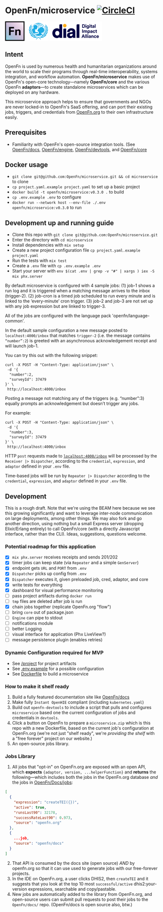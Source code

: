 # OpenFn/microservice [![CircleCI](https://circleci.com/gh/OpenFn/microservice.svg?style=svg)](https://circleci.com/gh/OpenFn/microservice)

[![openfn](assets/logo.png)](https://www.openfn.org)
[![unicef](https://raw.githubusercontent.com/OpenFn/microservice/master/assets/unicef.png)](https://digitalimpactalliance.org)
[![dial](https://raw.githubusercontent.com/OpenFn/microservice/master/assets/dial.png)](https://www.unicef.org)

## Intent

OpenFn is used by numerous health and humanitarian organizations around the
world to scale their programs through real-time interoperability, systems
integration, and workflow automation. **OpenFn/microservice** makes use of
OpenFn's open-core technology—namely **OpenFn/core** and the various OpenFn
**adaptors**—to create standalone microservices which can be deployed on any
hardware.

This microservice approach helps to ensure that governments and NGOs are never
locked-in to OpenFn's SaaS offering, and can port their existing jobs, triggers,
and credentials from [OpenFn.org](www.openfn.org) to their own infrastructure
easily.

## Prerequisites

- Familiarity with OpenFn's open-source integration tools. (See [OpenFn/docs](https://docs.openfn.org), [OpenFn/engine](https://github.com/openFn/engine), [OpenFn/devtools](https://openfn.github.io/devtools/), and [OpenFn/core](https://github.com/openFn/core)

## Docker usage

- `git clone git@github.com:OpenFn/microservice.git && cd microservice` to clone
- `cp project.yaml.example project.yaml` to set up a basic project
- `docker build -t openfn/microservice:v0.3.0 .` to build
- `cp .env.example .env` to configure
- `docker run --network host --env-file ./.env openfn/microservice:v0.3.0` to run

## Development up and running guide

- Clone this repo with `git clone git@github.com:OpenFn/microservice.git`
- Enter the directory with `cd microservice`
- Install dependencies with `mix setup`
- Create a new project configuration file `cp project.yaml.example project.yaml`
- Run the tests with `mix test`
- Create a `.env` file with `cp .env.example .env`
- Start your server with `env $(cat .env | grep -v "#" | xargs ) iex -S mix phx.server`

By default microservice is configured with 4 sample jobs:
(1) job-1 shows a run log and it is triggered when a matching message arrives to the inbox (trigger-2).
(2) job-cron is a timed job scheduled to run every minute and is linked to the ‘every-minute’ cron trigger.
(3) job-2 and job-3 are not set up with any job expression but are linked to trigger-3.

All of the jobs are configured with the language pack 'openfn/language-common'.

In the default sample configuration a new message posted to `localhost:4000/inbox` that matches `trigger-2` (i.e. the message contains `“number”:2`) is greeted with an asynchronous acknowledgement receipt and will launch job-1.

You can try this out with the following snippet:

```
curl -X POST -H "Content-Type: application/json" \
 -d '{
  "number":2,
  "surveyId": 37479
}' \
 http://localhost:4000/inbox
```

Posting a message not matching any of the triggers (e.g. “number”:3) equally prompts an acknowledgement but doesn’t trigger any jobs.

For example:
```
curl -X POST -H "Content-Type: application/json" \
 -d '{
  "number":3,
  "surveyId": 37479
}' \
 http://localhost:4000/inbox
```

HTTP `post` requests made to
[`localhost:4000/inbox`](http://localhost:4000/inbox) will be processed by the
`Receiver |> Dispatcher`, according to the `credential`, `expression`, and
`adaptor` defined in your `.env` file.

Time-based jobs will be run by `Repeater |> Dispatcher` according to the
`credential`, `expression`, and `adaptor` defined in your `.env` file.


## Development

This is a rough draft. Note that we're using the BEAM here because we see this
growing significantly and want to leverage inter-node communication on large
deployments, among other things. We may also fork and go another direction,
using nothing but a small Express server (dropping Elixir/Erlang entirely) to
call OpenFn/core (with a directly Javascript interface, rather than the CLI).
Ideas, suggestions, questions welcome.

### Potential roadmap for this application

- [x] `mix phx.server` receives receipts and sends 201/202
- [x] timer jobs can keep state (via `Repeater` and a simple `GenServer`)
- [x] endpoint gets `URL` and `PORT` from `.env`
- [x] `Dispatcher` picks up config from `.env`
- [x] `Dispatcher` executes it, given preloaded job, cred, adaptor, and core
- [x] write tests for everything
- [x] dashboard for visual performance monitoring
- [ ] pass project artifacts during `docker run`
- [ ] `tmp` files are deleted after job is run
- [x] chain jobs together (replicate OpenFn.org "flow")
- [ ] bring `core` out of package.json
- [ ] `Engine` can pipe to stdout
- [ ] notifications module
- [ ] better Logging
- [ ] visual interface for application (Phx LiveView?)
- [ ] message persistence plugin (enables retries)

### Dynamic Configuration required for MVP

- See [/project](https://github.com/OpenFn/microservice/blob/master/project) for
  project artifacts
- See
  [.env.example](https://github.com/OpenFn/microservice/blob/master/.env.example)
  for a possible configuration
- See
  [Dockerfile](https://github.com/OpenFn/microservice/blob/master/Dockerfile) to
  build a microservice

### How to make it shelf ready

1. Build a fully featured documentation site like
   [OpenFn/docs](https://docs.openfn.org)
2. Make fully `Instant OpenHIE` compliant (including `kubernetes.yaml`)
3. Build out `openfn-devtools` to include a script that pulls and configures
   `microservice` based one the current configuration of jobs and credentials in
   `devtools`.
4. Click a button on OpenFn to prepare a `microservice.zip` which is this repo
   with a new Dockerfile, based on the current job's configuration at OpenFn.org
   (we're not just "shelf ready", we're _providing the shelf_ with a "free
   forever" project on our website.)
5. An open-source jobs library.

### Jobs Library

1. All jobs that "opt-in" on OpenFn.org are exposed with an open API, which
   **expects** `{adaptor, version, ...helperFunction}` and **returns** the
   following—which includes both the jobs in the OpenFn.org database _and_ the
   jobs in [OpenFn/Docs/jobs](https://www.github.com/openfn/docs/jobs):

```json
[
  {
    "expression": "createTEI({})",
    "active": true,
    "runsLast90": 32178,
    "successRateLast90": 0.973,
    "source": "openfn.org"
  },
  {
    ...job,
    "source": "openfn/docs"
  }
]
```

2. That API is consumed by the docs site (open source) _AND_ by openfn.org so
   that it can use used to generate jobs with our free-forever projects.
3. In the IDE on OpenFn.org, a user clicks DHIS2, then `createTEI` and it
   suggests that you look at the top 10 most `successful/active`
   dhis2:your-version expressions, searchable and copy/pastable.
4. New jobs are automatically added to the library from OpenFn.org, and
   open-source users can submit pull requests to post their jobs to the
   `OpenFn/docs/` repo. (OpenFn/docs is open source also, btw.)
